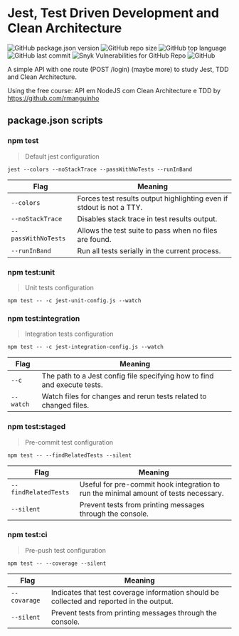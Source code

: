 # Jest, Test Driven Development and Clean Architecture
![GitHub package.json version](https://img.shields.io/github/package-json/v/julioneljunior/study-jest-tdd-clean-arch?style=flat-square)
![GitHub repo size](https://img.shields.io/github/repo-size/julioneljunior/study-jest-tdd-clean-arch?style=flat-square)
![GitHub top language](https://img.shields.io/github/languages/top/julioneljunior/study-jest-tdd-clean-arch?style=flat-square)
![GitHub last commit](https://img.shields.io/github/last-commit/julioneljunior/study-jest-tdd-clean-arch?style=flat-square)
![Snyk Vulnerabilities for GitHub Repo](https://img.shields.io/snyk/vulnerabilities/github/julioneljunior/study-jest-tdd-clean-arch?style=flat-square)
![GitHub](https://img.shields.io/github/license/julioneljunior/study-jest-tdd-clean-arch?style=flat-square)

A simple API with one route (POST /login) (maybe more) to study Jest, TDD and Clean Architecture.

Using the free course: API em NodeJS com Clean Architecture e TDD by https://github.com/rmanguinho
## package.json scripts
###  npm test
> Default jest configuration
 ```
 jest --colors --noStackTrace --passWithNoTests --runInBand
 ```
Flag | Meaning
------------ | -------------
`--colors` | Forces test results output highlighting even if stdout is not a TTY.
`--noStackTrace` | Disables stack trace in test results output.
`--passWithNoTests`| Allows the test suite to pass when no files are found.
`--runInBand` | Run all tests serially in the current process.

### npm test:unit
>Unit tests configuration
 ```
npm test -- -c jest-unit-config.js --watch
 ```

### npm test:integration
>Integration tests configuration
```
npm test -- -c jest-integration-config.js --watch
```
 Flag | Meaning
------------ | -------------
`--c` | The path to a Jest config file specifying how to find and execute tests.
`--watch` | Watch files for changes and rerun tests related to changed files.

### npm test:staged
>Pre-commit test configuration
```
npm test -- --findRelatedTests --silent
```
 Flag | Meaning
------------ | -------------
`--findRelatedTests` | Useful for pre-commit hook integration to run the minimal amount of tests necessary.
`--silent` | Prevent tests from printing messages through the console.

### npm test:ci
> Pre-push test configuration
```
npm test -- --coverage --silent
```
 Flag | Meaning
------------ | -------------
`--covarage` |Indicates that test coverage information should be collected and reported in the output.
`--silent` | Prevent tests from printing messages through the console.

